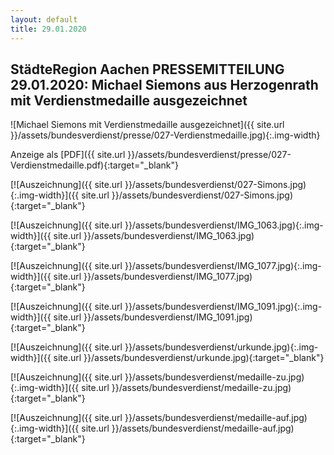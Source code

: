 ```yaml
---
layout: default
title: 29.01.2020
---
```


## StädteRegion Aachen PRESSEMITTEILUNG 29.01.2020: Michael Siemons aus Herzogenrath mit Verdienstmedaille ausgezeichnet

![Michael Siemons mit Verdienstmedaille ausgezeichnet]({{ site.url }}/assets/bundesverdienst/presse/027-Verdienstmedaille.jpg){:.img-width}

Anzeige als [PDF]({{ site.url }}/assets/bundesverdienst/presse/027-Verdienstmedaille.pdf){:target="_blank"}

[![Auszeichnung]({{ site.url }}/assets/bundesverdienst/027-Simons.jpg){:.img-width}]({{ site.url }}/assets/bundesverdienst/027-Simons.jpg){:target="_blank"}

[![Auszeichnung]({{ site.url }}/assets/bundesverdienst/IMG_1063.jpg){:.img-width}]({{ site.url }}/assets/bundesverdienst/IMG_1063.jpg){:target="_blank"}

[![Auszeichnung]({{ site.url }}/assets/bundesverdienst/IMG_1077.jpg){:.img-width}]({{ site.url }}/assets/bundesverdienst/IMG_1077.jpg){:target="_blank"}

[![Auszeichnung]({{ site.url }}/assets/bundesverdienst/IMG_1091.jpg){:.img-width}]({{ site.url }}/assets/bundesverdienst/IMG_1091.jpg){:target="_blank"}

[![Auszeichnung]({{ site.url }}/assets/bundesverdienst/urkunde.jpg){:.img-width}]({{ site.url }}/assets/bundesverdienst/urkunde.jpg){:target="_blank"}

[![Auszeichnung]({{ site.url }}/assets/bundesverdienst/medaille-zu.jpg){:.img-width}]({{ site.url }}/assets/bundesverdienst/medaille-zu.jpg){:target="_blank"}

[![Auszeichnung]({{ site.url }}/assets/bundesverdienst/medaille-auf.jpg){:.img-width}]({{ site.url }}/assets/bundesverdienst/medaille-auf.jpg){:target="_blank"}
